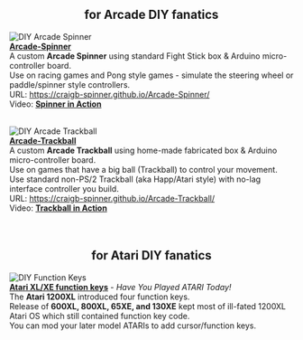 <H2 align="center"><b> for Arcade DIY fanatics </b></H2>

![DIY Arcade Spinner](https://craigb-spinner.github.io/Pics/Arcade%20Spinner.jpg)<br/>[**Arcade-Spinner**](https://craigb-spinner.github.io/Arcade-Spinner/)  
A custom **Arcade Spinner** using standard Fight Stick box & Arduino micro-controller board.<br/>
Use on racing games and Pong style games - simulate the steering wheel or paddle/spinner style controllers.<br/>
URL: https://craigb-spinner.github.io/Arcade-Spinner/<br/>
Video: [**Spinner in Action**](https://www.youtube.com/watch?v=HmqkHAPZHQA)<br/><br/>  

![DIY Arcade Trackball](https://craigb-spinner.github.io/Pics/Arcade%20Trackball.jpg)<br/>[**Arcade-Trackball**](https://craigb-spinner.github.io/Arcade-Trackball/)  
A custom **Arcade Trackball** using home-made fabricated box & Arduino micro-controller board.<br/>
Use on games that have a big ball (Trackball) to control your movement.<br/>
Use standard non-PS/2 Trackball (aka Happ/Atari style) with no-lag interface controller you build.<br/>
URL: https://craigb-spinner.github.io/Arcade-Trackball/<br/>
Video: [**Trackball in Action**](https://www.youtube.com/watch?v=E44fWpxooT4)<br/> <br/> <br/> 


<H2 align="center"><b> for Atari DIY fanatics </b></H2>

![DIY Function Keys](https://craigb-spinner.github.io/Pics/IMG_2026.JPG)<br/>[**Atari XL/XE function keys**](https://craigb-spinner.github.io/Atari-XL-XE-function-keys/) - *Have You Played ATARI Today!*   
The **Atari 1200XL** introduced four function keys. <br/>
Release of **600XL, 800XL, 65XE, and 130XE** kept most of ill-fated 1200XL Atari OS which still contained function key code.  
You can mod your later model ATARIs to add cursor/function keys.  
<br/>
